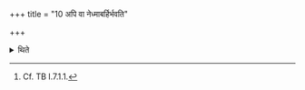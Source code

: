 +++
title = "10 अपि वा नेध्माबर्हिर्भवति"

+++

<details><summary>थिते</summary>

10. Or rather, in this offering there should not be any fuel; the Hotr̥ does not recite the Sāmidhenī-verses; neither fore-offerings are offered nor the after-offerings.[^1]  


[^1]: Cf. TB I.7.1.1.
</details>
